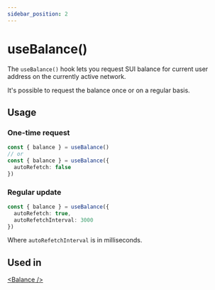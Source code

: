 ```yaml
---
sidebar_position: 2
---
```


# useBalance()

The `useBalance()` hook lets you request SUI balance for current user address on the currently active network.

It's possible to request the balance once or on a regular basis.

## Usage

### One-time request

```ts title="MyComponent.tsx"
const { balance } = useBalance()
// or
const { balance } = useBalance({ 
  autoRefetch: false 
})
```

### Regular update

```ts title="MyComponent.tsx"
const { balance } = useBalance({ 
  autoRefetch: true, 
  autoRefetchInterval: 3000 
})
```

Where `autoRefetchInterval` is in milliseconds.

## Used in

[\<Balance \/\>](../components/balance.md)
